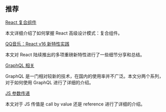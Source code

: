## 推荐

[React 复合组件](https://itnext.io/using-advanced-design-patterns-to-create-flexible-and-reusable-react-components-part-1-dd495fa1823)

本文详细介绍了如何掌握 React 高级设计模式：复合组件。

[QQ音乐：React v16 新特性实践](https://juejin.im/post/5b2236016fb9a00e9c47cb6b)

本文对 React 陆续推出的多项重磅新特性进行了一些细节分享和总结。

[GraphQL 相关](https://medium.freecodecamp.org/how-to-setup-a-powerful-api-with-nodejs-graphql-mongodb-hapi-and-swagger-e251ac189649)

GraphQL 是一门相对较新的技术，在国内的使用率并不广泛。本文分两个系列，对于如何使用 GraphQL 进行了详细的介绍。


[JS 参数传递](https://blog.techbridge.cc/2018/06/23/javascript-call-by-value-or-reference/?nsukey=8N4pD5eUC9XnM%2BxxP%2Feo48HkR6Sxj1C91hrGYiLstfIvfHYTjU4JJ2rYqBZmECfEqzVm9Dw5N5DPLUUKCH%2F9c2oQt772SaPkeLRpM9Pjzc2NKZmya4uzYkb4j7KKy8o%2BKeQR5%2BiDIcaJ%2B%2BFWHn4ll0fNOc7Wo%2FQ4YhEZqzGBoVcyH1BztdYcQU3ZuFfpn269vZAOeCHs6BLkQAiK9rchmg%3D%3D)

本文对于 JS 传值是 call by value 还是 reference 进行了详细的介绍。
